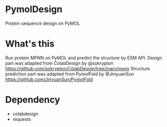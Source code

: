# PymolDesign
Protein sequence design on PyMOL

# What's this 

Run protein MPNN on PyMOL and predict the structure by ESM API.
Design part was adapted from ColabDesign by @sokrypton https://github.com/sokrypton/ColabDesign/tree/main/mpnn 
Structure prediction part was adapted from PymolFold by @JinyuanSun https://github.com/JinyuanSun/PymolFold

# Dependency

* colabdesign
* requests
